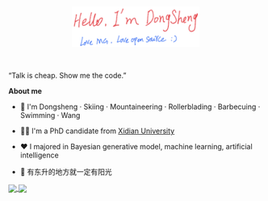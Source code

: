 <p align="center"><a href="https://wds2014.github.io"><img width="50%" alt="Hello, I'm Wang Dongsheng. I do open source!" src="./assets/mg.png" /></a></p>

<br />

“Talk is cheap. Show me the code.” 

**About me**

- 🥤 I'm Dongsheng · Skiing · Mountaineering · Rollerblading · Barbecuing · Swimming · Wang

- 🧘🏽 I'm a PhD candidate from [Xidian University](https://www.xidian.edu.cn)

- ❤️ I majored in Bayesian generative model, machine learning, artificial intelligence

- 💬 有东升的地方就一定有阳光

<a href="https://github.com/anuraghazra/github-readme-stats">
  <img height=150 align="center" src="https://github-readme-stats.vercel.app/api?username=wds2014&show_icons=true&theme=buefy" />
</a>
<a href="https://github.com/anuraghazra/convoychat">
  <img height=150 align="center" src="https://github-readme-stats.vercel.app/api/top-langs?username=wds2014&layout=compact&theme=buefy&langs_count=8&hide=javascript,html&card_width=280" />
</a>
